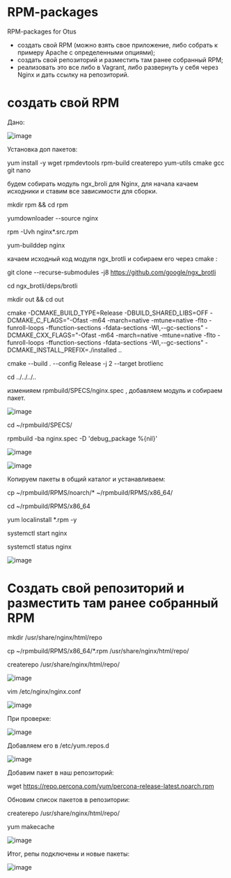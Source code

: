 # RPM-packages
RPM-packages for Otus


- создать свой RPM (можно взять свое приложение, либо собрать к примеру Apache с определенными опциями);
- cоздать свой репозиторий и разместить там ранее собранный RPM;
- реализовать это все либо в Vagrant, либо развернуть у себя через Nginx и дать ссылку на репозиторий.

# создать свой RPM

Дано:


![image](https://github.com/user-attachments/assets/b25705ab-48c8-4073-b20e-1c2df4a684a7)


Установка доп пакетов:

yum install -y wget rpmdevtools rpm-build createrepo yum-utils cmake gcc git nano

будем собирать модуль ngx_broli для Nginx, для начала качаем исходники и ставим все зависимости для сборки.

mkdir rpm && cd rpm

yumdownloader --source nginx

rpm -Uvh nginx*.src.rpm

yum-builddep nginx

качаем исходный код модуля ngx_brotli и собираем его через cmake :

git clone --recurse-submodules -j8 https://github.com/google/ngx_brotli

cd ngx_brotli/deps/brotli

mkdir out && cd out

cmake -DCMAKE_BUILD_TYPE=Release -DBUILD_SHARED_LIBS=OFF -DCMAKE_C_FLAGS="-Ofast -m64 -march=native -mtune=native -flto -funroll-loops -ffunction-sections -fdata-sections -Wl,--gc-sections" -DCMAKE_CXX_FLAGS="-Ofast -m64 -march=native -mtune=native -flto -funroll-loops -ffunction-sections -fdata-sections -Wl,--gc-sections" -DCMAKE_INSTALL_PREFIX=./installed ..

cmake --build . --config Release -j 2 --target brotlienc

cd ../../../..


изменияем rpmbuild/SPECS/nginx.spec , добавляем модуль и собираем пакет.

![image](https://github.com/user-attachments/assets/34bc1fcd-e70b-470d-97f6-9aa4a734c9c7)

cd ~/rpmbuild/SPECS/

rpmbuild -ba nginx.spec -D 'debug_package %{nil}'


![image](https://github.com/user-attachments/assets/540b32c6-2a4b-476d-87c2-b854daa2827e)


![image](https://github.com/user-attachments/assets/f8de990c-eb7d-48cf-80a8-5367330b9d6b)


Копируем пакеты в общий каталог и устанавливаем:


cp ~/rpmbuild/RPMS/noarch/* ~/rpmbuild/RPMS/x86_64/

cd ~/rpmbuild/RPMS/x86_64

yum localinstall *.rpm -y
 
systemctl start nginx

systemctl status nginx

![image](https://github.com/user-attachments/assets/ddb7f574-4d20-44e6-8173-c27645941329)


# Создать свой репозиторий и разместить там ранее собранный RPM

mkdir /usr/share/nginx/html/repo

cp ~/rpmbuild/RPMS/x86_64/*.rpm /usr/share/nginx/html/repo/

createrepo /usr/share/nginx/html/repo/

![image](https://github.com/user-attachments/assets/bb0e4331-9f3a-4e42-ab54-48543a2b055b)

vim /etc/nginx/nginx.conf


![image](https://github.com/user-attachments/assets/e0522fc6-6971-4ab7-853b-7b433d808b88)


При проверке:

![image](https://github.com/user-attachments/assets/69114cac-8dc6-4407-85f3-18811eb39c6d)


Добавляем его в /etc/yum.repos.d

![image](https://github.com/user-attachments/assets/f83289a3-ada7-4792-a266-290bfcf4a430)



Добавим пакет в наш репозиторий:

wget https://repo.percona.com/yum/percona-release-latest.noarch.rpm

Обновим список пакетов в репозитории:

createrepo /usr/share/nginx/html/repo/

yum makecache

![image](https://github.com/user-attachments/assets/863f83d4-fdc8-4085-b606-1be58dd11cc2)


Итог, репы подключены и новые пакеты:

![image](https://github.com/user-attachments/assets/62936a5e-010f-4cf9-8c7d-003a7f2a3656)


























